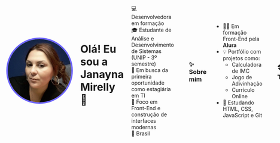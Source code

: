  <div align="left" style="display: flex; align-items: center; gap: 20px;">
 <img src="https://raw.githubusercontent.com/janamirelly/janamirelly/main/fotojana.jpg" alt="Foto de Janayna Mirelly" width="170" style="border-radius: 50%; border: 4px solid #6C63FF;">

# Olá! Eu sou a Janayna Mirelly 👋

💻 Desenvolvedora em formação  
🎓 Estudante de Análise e Desenvolvimento de Sistemas (UNIP - 3º semestre)  
🚀 Em busca da primeira oportunidade como estagiária em TI  
🎯 Foco em Front-End e construção de interfaces modernas  
📍 Brasil  

---

### ✨ Sobre mim

- 👩‍💻 Em formação Front-End pela **Alura**
- 💡 Portfólio com projetos como:
  - Calculadora de IMC  
  - Jogo de Adivinhação  
  - Currículo Online
- 📌 Estudando HTML, CSS, JavaScript e Git

---

### 🛠 Tecnologias

<div>
  <img src="https://cdn.jsdelivr.net/gh/devicons/devicon/icons/html5/html5-original.svg" width="45" />
  <img src="https://cdn.jsdelivr.net/gh/devicons/devicon/icons/css3/css3-original.svg" width="45" />
  <img src="https://cdn.jsdelivr.net/gh/devicons/devicon/icons/javascript/javascript-original.svg" width="45" />
  <img src="https://cdn.jsdelivr.net/gh/devicons/devicon/icons/github/github-original.svg" width="45" />
</div>

---

### 📊 GitHub Stats

<div align="center">
  <img height="180em" src="https://github-readme-stats.vercel.app/api?username=janamirelly&show_icons=true&theme=tokyonight" />
  <img height="180em" src="https://github-readme-stats.vercel.app/api/top-langs/?username=janamirelly&layout=compact&langs_count=7&theme=tokyonight" />
</div>

---

### 📫 Me encontre

[![LinkedIn](https://img.shields.io/badge/LinkedIn-blue?style=for-the-badge&logo=linkedin)](https://www.linkedin.com/in/janayna-mirelly-5aa8855/)  
[![Email](https://img.shields.io/badge/E--mail-red?style=for-the-badge&logo=gmail)](mailto:janaynamirelly@gmail.com)  
[![Portfólio](https://img.shields.io/badge/Portfólio-000?style=for-the-badge&logo=google-chrome)](https://janamirelly.github.io/Portfolio/)

---

⭐ Obrigada por visitar meu perfil!





